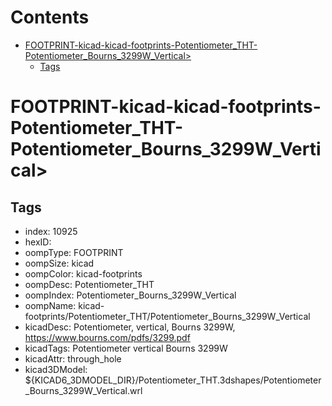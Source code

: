 



Contents
========

* [FOOTPRINT-kicad-kicad-footprints-Potentiometer_THT-Potentiometer_Bourns_3299W_Vertical>](#footprint-kicad-kicad-footprints-potentiometer_tht-potentiometer_bourns_3299w_vertical)
	* [Tags](#tags)

# FOOTPRINT-kicad-kicad-footprints-Potentiometer_THT-Potentiometer_Bourns_3299W_Vertical>

## Tags

- index: 10925
- hexID: 
- oompType: FOOTPRINT
- oompSize: kicad
- oompColor: kicad-footprints
- oompDesc: Potentiometer_THT
- oompIndex: Potentiometer_Bourns_3299W_Vertical
- oompName: kicad-footprints/Potentiometer_THT/Potentiometer_Bourns_3299W_Vertical
- kicadDesc: Potentiometer, vertical, Bourns 3299W, https://www.bourns.com/pdfs/3299.pdf
- kicadTags: Potentiometer vertical Bourns 3299W
- kicadAttr: through_hole
- kicad3DModel: ${KICAD6_3DMODEL_DIR}/Potentiometer_THT.3dshapes/Potentiometer_Bourns_3299W_Vertical.wrl
